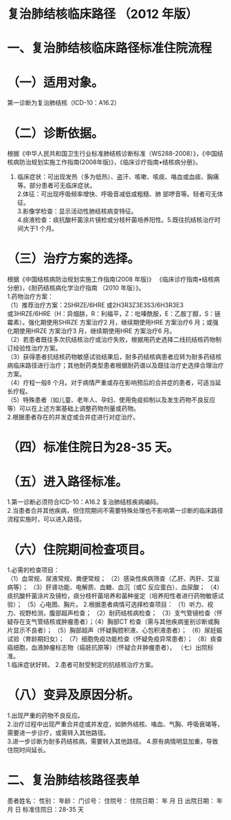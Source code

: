 # 复治肺结核临床路径 （2012 年版）  
# 一、复治肺结核临床路径标准住院流程  
# （一）适用对象。  
第一诊断为复治肺结核（ICD-10：A16.2）  
# （二）诊断依据。  
根据《中华人民共和国卫生行业标准肺结核诊断标准（WS288-2008）》，《中国结核病防治规划实施工作指南(2008年版)》，《临床诊疗指南•结核病分册》。  
1. 临床症状：可出现发热（多为低热）、盗汗、咳嗽、咳痰、咯血或血痰、胸痛等。部分患者可无临床症状。  
2.体征：可出现呼吸频率增快、呼吸音减低或粗糙、肺 部啰音等。轻者可无体征。  
3.影像学检查：显示活动性肺结核病变特征。  
4.痰液检查：痰抗酸杆菌涂片镜检或分枝杆菌培养阳性。5.既往抗结核治疗时间大于1 个月。  
# （三）治疗方案的选择。  
根据《中国结核病防治规划实施工作指南(2008 年版)》
《临床诊疗指南•结核病分册》，《耐药结核病化学治疗指南
（2010 年版）》。  
1.药物治疗方案：  
（1）推荐治疗方案：2SHRZE/6HRE 或2H3R3Z3E3S3/6H3R3E3  
或3HRZE/6HRE（H：异烟肼，R：利福平，Z：吡嗪酰胺，E：乙胺丁醇，S：链霉素）。强化期使用SHRZE 方案治疗2 月，继续期使用HRE 方案治疗6 月；或强化期使用HRZE 方案治疗3 月，继续期使用HRE 方案治疗6 月。  
（2）若患者既往多次抗结核治疗或治疗失败，根据用药史选择二线抗结核药物制订经验性治疗方案。  
（3）获得患者抗结核药物敏感试验结果后，耐多药结核病患者应转为耐多药结核病临床路径进行治疗；其他耐药类型患者根据耐药谱以及既往治疗史选择合理治疗方案。  
（4）疗程一般8 个月。对于病情严重或存在影响预后的合并症的患者，可适当延长疗程。  
（5）特殊患者（如儿童、老年人、孕妇、使用免疫抑制以及发生药物不良反应等）可以在上述方案基础上调整药物剂量或药物。  
2.根据患者存在的并发症或合并症进行对症治疗。  
# （四）标准住院日为28-35 天。  
# （五）进入路径标准。  
1.第一诊断必须符合ICD-10：A16.2 复治肺结核疾病编码。  
2.当患者合并其他疾病，但住院期间不需要特殊处理也不影响第一诊断的临床路径流程实施时，可以进入路径。  
# （六）住院期间检查项目。  
1.必需的检查项目：  
（1）血常规、尿液常规、粪便常规； （2）感染性疾病筛查（乙肝、丙肝、艾滋病等）； （3）肝肾功能、电解质、血糖、血沉（或C 反应蛋白）、血尿酸； （4）痰抗酸杆菌涂片及镜检，痰分枝杆菌培养和菌种鉴定（培养阳性者进行药物敏感试验）； （5）心电图、胸片。 2.根据患者病情可选择检查项目： （1）听力、视力、视野检测，腹部超声检查； （2）耐药结核病检查； （3）支气管镜检查（怀疑存在支气管结核或肿瘤患者）；（4）胸部CT 检查（需与其他疾病鉴别诊断或胸片显示不良者）； （5）胸部超声（怀疑胸腔积液、心包积液患者）； （6）尿妊娠试验（育龄期妇女）； （7）细胞免疫功能检查（怀疑免疫异常患者）； （8）痰查癌细胞，血液肿瘤标志物（癌胚抗原等）（怀疑合并肿瘤患者）。 （七）出院标准。  
1.临床症状好转。 2.患者可耐受制定的抗结核治疗方案。  
# （八）变异及原因分析。  
1.出现严重的药物不良反应。  
2.治疗过程中出现严重合并症或并发症，如肺外结核、咯血、气胸、呼吸衰竭等，需要进一步诊疗，或需转入其他路径。  
3.进一步诊断为耐多药结核病，需要转入其他路径。 4.原有病情明显加重，导致住院时间延长。  
# 二、复治肺结核路径表单  
患者姓名：           性别：       年龄：        门诊号：       住院号：       住院日期：   年  月  日    出院日期：   年  月   日     标准住院日：28-35 天  
